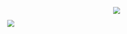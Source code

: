 <p align="center"><a href="https://github.com/anuraghazra/github-readme-stats">
  <img align="center" src="https://github-readme-stats.vercel.app/api?username=decryptbg&show_icons=true&theme=tokyonight" />
</a></p>
<a position="absolute" align="center" href="https://www.github.com/decryptbg" target="_blank" rel="noreferrer"><img align="center" src="https://img.shields.io/github/followers/decryptbg?logo=github&style=for-the-badge&color=0891b2&labelColor=1c1917" /></a>

<!--
**decryptbg/decryptbg** is a ✨ _special_ ✨ repository because its `README.md` (this file) appears on your GitHub profile.

Here are some ideas to get you started:

- 🔭 I’m currently working on ...
- 🌱 I’m currently learning ...
- 👯 I’m looking to collaborate on ...
- 🤔 I’m looking for help with ...
- 💬 Ask me about ...
- 📫 How to reach me: ...
- 😄 Pronouns: ...
- ⚡ Fun fact: ...
-->
